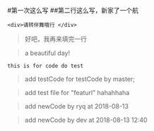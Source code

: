 #第一次这么写
##第二行这么写，新家了一个航


`<div>请转伴舞哦行 </div>`


> 好吧，我再来填完一行

> a beautiful day!

`this is for code do test`



> add testCode for testCode by master;


> add test file for  "featurl" hahahhaha



>add newCode by ryq at 2018-08-13

> add newCode by dev at 2018-08-13 12:40

